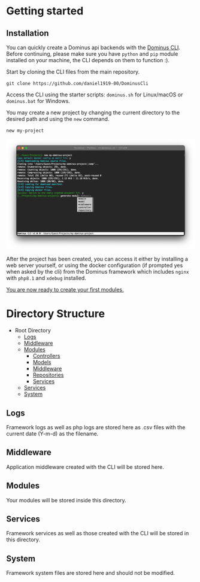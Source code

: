 # Getting started

## Installation

You can quickly create a Dominus api backends with the [Dominus CLI](https://github.com/daniel1919-00/DominusCli). Before continuing, please make sure you have `python` and `pip` module installed on your machine, the CLI depends on them to function :).

Start by cloning the CLI files from the main repository.
``` shell
git clone https://github.com/daniel1919-00/DominusCli
```

Access the CLI using the starter scripts: `dominus.sh` for Linux/macOS or `dominus.bat` for Windows.

You may create a new project by changing the current directory to the desired path and using the `new` command.
``` shell
new my-project
```
![Dominus CLI](img/first-project-cli-1.png "Dominus CLI")

After the project has been created, you can access it either by installing a web server yourself, or using the docker configuration (if prompted yes when asked by the cli) from the Dominus framework which includes `nginx` with `php8.1` and `xdebug` installed.

[You are now ready to create your first modules.](modules.md)

# Directory Structure

- Root Directory
    - [Logs](#Logs)
    - [Middleware](#Middleware)
    - [Modules](#Modules)
        - [Controllers](controllers.md)
        - [Models](models.md)
        - [Middleware](middleware.md)
        - [Repositories](repositories.md)
        - [Services](services.md)
    - [Services](#Services)
    - [System](#System)

## <a name="Logs"></a>Logs
Framework logs as well as php logs are stored here as .csv files with the current date (Y-m-d) as the filename.

## <a name="Middleware"></a>Middleware
Application middleware created with the CLI will be stored here.

## <a name="Modules"></a>Modules
Your modules will be stored inside this directory.

## <a name="Services"></a>Services
Framework services as well as those created with the CLI will be stored in this directory.

## <a name="System"></a>System
Framework system files are stored here and should not be modified.